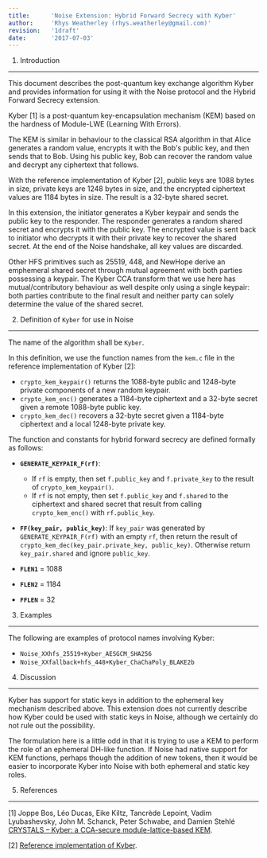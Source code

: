 ```yaml
---
title:      'Noise Extension: Hybrid Forward Secrecy with Kyber'
author:     'Rhys Weatherley (rhys.weatherley@gmail.com)'
revision:   '1draft'
date:       '2017-07-03'
---
```


1. Introduction
---------------

This document describes the post-quantum key exchange algorithm Kyber
and provides information for using it with the Noise protocol and the
Hybrid Forward Secrecy extension.

Kyber [1] is a post-quantum key-encapsulation mechanism (KEM) based on
the hardness of Module-LWE (Learning With Errors).

The KEM is similar in behaviour to the classical RSA algorithm in that
Alice generates a random value, encrypts it with the Bob's public key,
and then sends that to Bob.  Using his public key, Bob can recover the
random value and decrypt any ciphertext that follows.

With the reference implementation of Kyber [2], public keys are 1088 bytes
in size, private keys are 1248 bytes in size, and the encrypted ciphertext
values are 1184 bytes in size.  The result is a 32-byte shared secret.

In this extension, the initiator generates a Kyber keypair and sends
the public key to the responder.  The responder generates a random shared
secret and encrypts it with the public key.  The encrypted value is sent
back to initiator who decrypts it with their private key to recover the
shared secret.  At the end of the Noise handshake, all key values are
discarded.

Other HFS primitives such as 25519, 448, and NewHope derive an emphemeral
shared secret through mutual agreement with both parties possessing a
keypair.  The Kyber CCA transform that we use here has mutual/contributory
behaviour as well despite only using a single keypair: both parties contribute
to the final result and neither party can solely determine the value of
the shared secret.

2. Definition of `Kyber` for use in Noise
-----------------------------------------

The name of the algorithm shall be `Kyber`.

In this definition, we use the function names from the `kem.c` file
in the reference implementation of Kyber [2]:

 * `crypto_kem_keypair()` returns the 1088-byte public and 1248-byte private
   components of a new random keypair.
 * `crypto_kem_enc()` generates a 1184-byte ciphertext and a 32-byte secret
   given a remote 1088-byte public key.
 * `crypto_kem_dec()` recovers a 32-byte secret given a 1184-byte ciphertext
   and a local 1248-byte private key.

The function and constants for hybrid forward secrecy are defined
formally as follows:

 * **`GENERATE_KEYPAIR_F(rf)`**:
   * If `rf` is empty, then set `f.public_key` and `f.private_key`
     to the result of `crypto_kem_keypair()`.
   * If `rf` is not empty, then set `f.public_key` and `f.shared` to
     the ciphertext and shared secret that result from calling
     `crypto_kem_enc()` with `rf.public_key`.

 * **`FF(key_pair, public_key)`**: If `key_pair` was generated by
   `GENERATE_KEYPAIR_F(rf)` with an empty `rf`, then return the result of
   `crypto_kem_dec(key_pair.private_key, public_key)`.  Otherwise
   return `key_pair.shared` and ignore `public_key`.

 * **`FLEN1`** = 1088

 * **`FLEN2`** = 1184

 * **`FFLEN`** = 32

3. Examples
-----------

The following are examples of protocol names involving Kyber:

 * `Noise_XXhfs_25519+Kyber_AESGCM_SHA256`
 * `Noise_XXfallback+hfs_448+Kyber_ChaChaPoly_BLAKE2b`

4. Discussion
-------------

Kyber has support for static keys in addition to the ephemeral key
mechanism described above.  This extension does not currently describe
how Kyber could be used with static keys in Noise, although we
certainly do not rule out the possibility.

The formulation here is a little odd in that it is trying to use a KEM
to perform the role of an ephemeral DH-like function.  If Noise had native
support for KEM functions, perhaps though the addition of new tokens,
then it would be easier to incorporate Kyber into Noise with both
ephemeral and static key roles.

5. References
-------------

[1] Joppe Bos, Léo Ducas, Eike Kiltz, Tancrède Lepoint, Vadim Lyubashevsky,
John M. Schanck, Peter Schwabe, and Damien Stehlé [CRYSTALS – Kyber: a CCA-secure module-lattice-based KEM](https://cryptojedi.org/peter/index.shtml#kyber).

[2] [Reference implementation of Kyber](https://github.com/pq-crystals/kyber).
